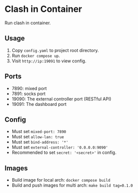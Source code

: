 # Clash in Container

Run clash in container.

## Usage

1. Copy `config.yaml` to project root directory.
2. Run `docker compose up`.
3. Visit `http://ip:19091` to view config.

## Ports

- 7890: mixed port
- 7891: socks port
- 19090: The external controller port (RESTful API)
- 19091: The dashboard port

## Config

- Must set `mixed-port: 7890`
- Must set `allow-lan: true`
- Must set `bind-address: '*'`
- Must set `external-controller: '0.0.0.0:9090'`
- Recommended to set `secret: '<secret>'` in config.

## Images

- Build image for local arch: `docker compose build`
- Build and push images for multi arch: `make build tag=0.1.0`
